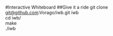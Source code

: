 #Interactive Whiteboard
##Give it a ride
    git clone git@github.com:Vorago/iwb.git iwb  
    cd iwb/  
    make  
    ./iwb  
